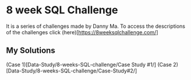 # 8 week SQL Challenge

It is a series of challenges made by Danny Ma.
To access the descriptions of the challenges click (here)[https://8weeksqlchallenge.com/]

## My Solutions
(Case 1)[Data-Study/8-weeks-SQL-challenge/Case Study #1/]
(Case 2)[Data-Study/8-weeks-SQL-challenge/Case-Study#2/]
